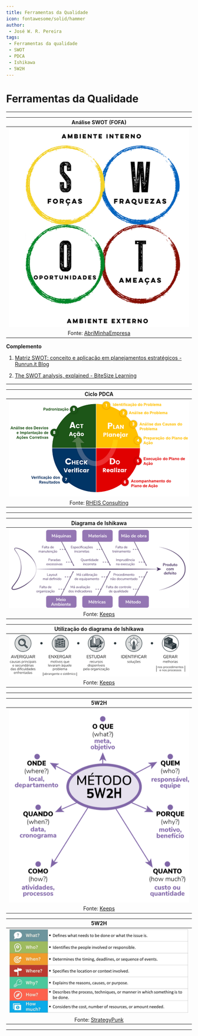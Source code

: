 ```yaml
---
title: Ferramentas da Qualidade
icon: fontawesome/solid/hammer
author:
 - José W. R. Pereira
tags:
 - Ferramentas da qualidade
 - SWOT
 - PDCA
 - Ishikawa
 - 5W2H
---
```



# Ferramentas da Qualidade
---

| Análise SWOT (FOFA)                           |
|:---------------------------------------------:|
| ![5w2h](img/fq-swot.png)               |
| Fonte: [AbriMinhaEmpresa](https://abriminhaempresa.com/swot-exemplo-e-dicas-incriveis-de-como-fazer/) |


**Complemento**

1. [Matriz SWOT: conceito e aplicação em planejamentos estratégicos - Runrun.it Blog](https://blog.runrun.it/matriz-swot/)

2. [The SWOT analysis, explained - BiteSize Learning](https://www.bitesizelearning.co.uk/resources/swot-analysis-explained-examples-templates)



---

| Ciclo PDCA                          |
|:-----------------------------------:|
| ![pdca](img/fq-ciclo_PDCA.png)      |
| Fonte: [RHEIS Consulting](https://www.rheis.com.br/post/o-que-%C3%A9-pdca) |


---

| Diagrama de Ishikawa                      |
|:-----------------------------------------:|
| ![ishikawa](img/fq-diagrama_ishikawa.png) |
| Fonte: [Keeps](https://keeps.com.br/diagrama-de-ishikawa-o-que-e-e-como-desenvolver/) |


| Utilização do diagrama de Ishikawa            |
|:---------------------------------------------:|
| ![utilizacao](img/fq-utilizacao_ishikawa.png) |
| Fonte: [Keeps](https://keeps.com.br/diagrama-de-ishikawa-o-que-e-e-como-desenvolver/) |


---

| 5W2H                                          |
|:---------------------------------------------:|
| ![5w2h](img/fq-5w2h.png)                      |
| Fonte: [Keeps](https://keeps.com.br/5w2h-o-que-e-como-aplicar-e-por-que-usar/) |



| 5W2H                                          |
|:---------------------------------------------:|
| ![5w2h](img/fq-5w2h_sp.png)                   |
| Fonte: [StrategyPunk](https://www.strategypunk.com/the-5w2h-method-a-simple-framework-for-asking-the-right-questions-free-ppt/) |


---

